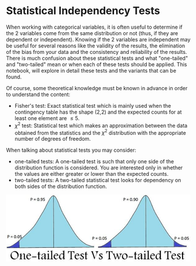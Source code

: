 # Statistical Independency Tests

When working with categorical variables, it is often useful to determine if the 2 variables come from the same distribution or not (thus, if they are dependent or independent).
Knowing if the 2 variables are independent may be useful for several reasons like the validity of the results, the elimination of the bias from your data and the consistency and reliability of the results.
There is much confusion about these statistical tests and what "one-tailed" and "two-tailed" mean or when each of these tests should be applied.
This notebook, will explore in detail these tests and the variants that can be found.

Of course, some theoretical knowledge must be known in advance in order to understand the content:
- Fisher's test: Exact statistical test which is mainly used when the contingency table has the shape (2,2) and the expected counts for at least one element are $\leq 5$.
- $\chi^2$ test: Statistical test which makes an approximation between the data obtained from the statistics and the $\chi^2$ distribution with the appropriate number of degrees of freedom.

When talking about statistical tests you may consider:
- one-tailed tests: A one-tailed test is such that only one side of the distribution function is considered. You are interested only in whether the values are either greater or lower than the expected counts.
- two-tailed tests: A two-tailed statistical test looks for dependency on both sides of the distribution function.

![one-tailed vs two-tailed](./one-tailed-vs-two-tailed-test.jpg)

